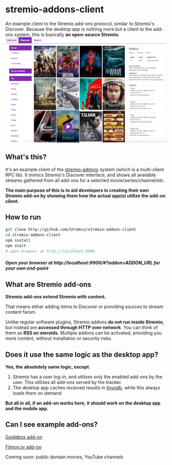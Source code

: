 # stremio-addons-client
An example client to the Stremio add-ons protocol, similar to Stremio's Discover. Because the desktop app is nothing more but a client to the add-ons system, this is basically **an open-source Stremio**.
![Stremio add-ons client](/screenshots/stremio-addons-client.png)

## What's this?
It's an example client of the [stremio-addons](http://github.com/Stremio/stremio-addons) system (which is a multi-client RPC lib). 
It mimics Stremio's Discover interface, and shows all available streams gathered from all add-ons for a selected movie/series/channel/etc.

**The main purpose of this is to aid developers in creating their own Stremio add-on by showing them how the actual app(s) utilize the add-on client.**

## How to run
```bash
git clone http://github.com/Stremio/stremio-addons-client
cd stremio-addons-client
npm install
npm start
# open browser at http://localhost:9900
```

##### Open your browser at http://localhost:9900/#?addon=ADDON_URL for your own end-point

## What are Stremio add-ons

**Stremio add-ons extend Stremio with content.**

That means either adding items to Discover or providing sources to stream content farom.

Unlike regular software plugins, Stremio addons **do not run inside Stremio**, but instead are **accessed through HTTP over network**. You can think of them as **RSS on steroids**. Multiple addons can be activated, providing you more content, without installation or security risks.


## Does it use the same logic as the desktop app?
**Yes, the absolutely same logic, except**:

1. Stremio has a user log-in, and utilizes only the enabled add-ons by the user. This utilizes all add-ons served by the tracker.
2. The desktop app caches received results in [linvodb](http://github.com/Stremio/linvodb3), while this always loads them on demand

**But all in all, if an add-on works here, it should work on the desktop app and the mobile app.**

## Can I see example add-ons?

[Guidebox add-on](http://github.com/Stremio/guidebox-stremio)

[Filmon.tv add-on](http://github.com/Stremio/filmon-stremio)

Coming soon: public domain movies, YouTube channels

